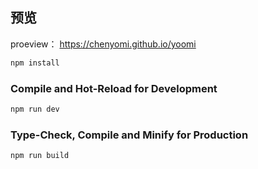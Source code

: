 ## 预览
proeview：
https://chenyomi.github.io/yoomi


```sh
npm install
```

### Compile and Hot-Reload for Development

```sh
npm run dev
```

### Type-Check, Compile and Minify for Production

```sh
npm run build
```
